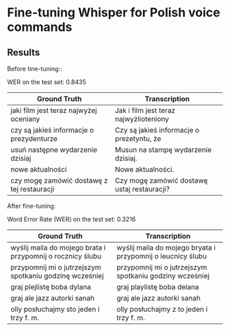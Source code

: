 # Fine-tuning Whisper for Polish voice commands

## Results
Before tine-tuning::

WER on the test set: 0.8435

|     Ground Truth     |     Transcription     |
|----------------------|-----------------------|
| jaki film jest teraz najwyżej oceniany | Jak i film jest teraz najwyżlioteniony |
| czy są jakieś informacje o prezydenturze | Czy są jakieś informacje o prezetyntu, że |
| usuń następne wydarzenie dzisiaj | Musun na stampę wydarzenie dzisiaj. |
| nowe aktualności | Nowe aktualności. |
| czy mogę zamówić dostawę z tej restauracji | Czy mogę zamówić dostawę ustaj restauracji? |

After fine-tuning:

Word Error Rate (WER) on the test set: 0.3216

|     Ground Truth     |     Transcription     |
|----------------------|-----------------------|
|wyślij maila do mojego brata i przypomnij o rocznicy ślubu | wyślij maila do mojego bryata i przypomnij o leucnicy ślubu |
| przypomnij mi o jutrzejszym spotkaniu godzinę wcześniej | przypomnij mi o jutrzejszym spotkaniu godziny wcześniej |
| graj plejlistę boba dylana | graj playlistę boba delana |
| graj ale jazz autorki sanah | graj ale jazz autorki sanah |
| olly posłuchajmy sto jeden i trzy f. m. | olly posłuchajmy z to jeden i trzy f. m. |
